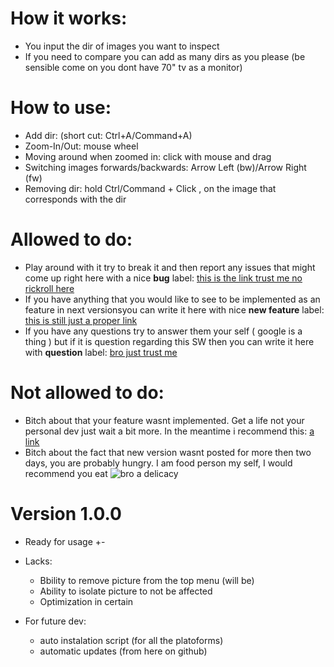 # How it works:
- You input the dir of images you want to inspect
- If you need to compare you can add as many dirs as you please (be sensible come on you dont have 70" tv as a monitor)
# How to use:
- Add dir: (short cut: Ctrl+A/Command+A)
- Zoom-In/Out: mouse wheel
- Moving around when zoomed in: click with mouse and drag
- Switching images forwards/backwards: Arrow Left (bw)/Arrow Right (fw)
- Removing dir: hold Ctrl/Command + Click , on the image that corresponds with the dir

# Allowed to do:
- Play around with it try to break it and then report any issues that might come up right here with a nice **bug** label: [this is the link trust me no rickroll here](https://github.com/NexFire/PictureExplorer/issues)
- If you have anything that you would like to see to be implemented as an feature in next versionsyou can write it here with nice **new feature** label: [this is still just a proper link](https://github.com/NexFire/PictureExplorer/issues)
- If you have any questions try to answer them your self ( google is a thing ) but if it is question regarding this SW then you can write it here with **question** label: [bro just trust me](https://github.com/NexFire/PictureExplorer/issues)

# Not allowed to do:
- Bitch about that your feature wasnt implemented. Get a life not your personal dev just wait a bit more. In the meantime i recommend this: [a link](https://www.youtube.com/watch?v=dQw4w9WgXcQ)
- Bitch about the fact that new version wasnt posted for more then two days, you are probably hungry. I am food person my self, I would recommend you eat ![bro a delicacy](https://media1.tenor.com/m/1He5mZI8ND0AAAAC/my-ass.gif)

# Version 1.0.0
- Ready for usage +-
- Lacks:
    - Bbility to remove picture from the top menu (will be)
    - Ability to isolate picture to not be affected 
    - Optimization in certain 

- For future dev: 
    - auto instalation script (for all the platoforms)
    - automatic updates (from here on github)
